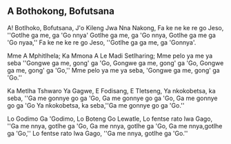## A Bothokong, Bofutsana

A! Botlhoko, Bofutsana, J'o Kileng Jwa Nna Nakong,
Fa ke ne ke re go Jeso, ''Gotlhe ga me, ga 'Go nnya'
Gotlhe ga me, ga 'Go nnya, Gotlhe ga me ga 'Go nyaa,''
Fa ke ne ke re go Jeso, ''Gotlhe ga ga me, ga 'Gonnya'.

Mme A Mphitlhela; Ka Mmona A Le Madi Setlharing;
Mme pelo ya me ya seba ''Gongwe ga me, gong' ga 'Go,
Gongwe ga me, gong' ga 'Go, Gongwe ga me, gong' ga
'Go,''
Mme pelo ya me ya seba, 'Gongwe ga me, gong' ga 'Go.''

Ka Metlha Tshwaro Ya Gagwe, E Fodisang, E Tletseng,
Ya nkokobetsa, ka seba, ''Ga me gonnye go ga 'Go,
Ga me gonnye go ga 'Go, Ga me gonnye go ga 'Go
Ya nkokobetsa, ka seba,''Ga me gonnye go ga 'Go.''

Lo Godimo Ga 'Godimo, Lo Boteng Go Lewatle,
Lo fentse rato lwa Gago, ''Ga me nnya, gotlhe ga 'Go,
Ga me nnya, gotlhe ga 'Go, Ga me nnya,gotlhe ga 'Go,''
Lo fentse rato lwa Gago, ''Ga me nnya, gotlhe ga 'Go.''


